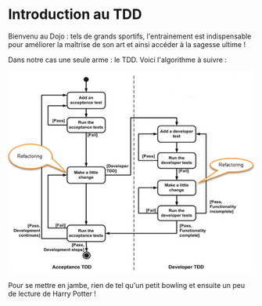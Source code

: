 
# Introduction au TDD

Bienvenu au Dojo : tels de grands sportifs, l'entrainement est indispensable pour améliorer la maîtrise de
son art et ainsi accéder à la sagesse ultime !

Dans notre cas une seule arme : le TDD. Voici l'algorithme à suivre :

![L'algorithme du TDD](algo_tdd.png)

Pour se mettre en jambe, rien de tel qu'un petit bowling et ensuite un peu de lecture de Harry Potter !